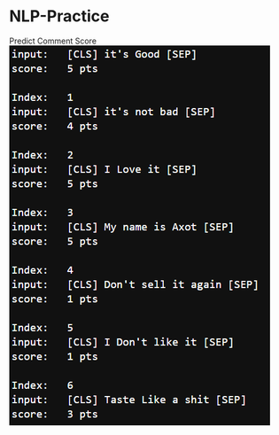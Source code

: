 # NLP-Practice
Predict Comment Score
![](https://github.com/AxotZero/NLP-Practice/blob/master/image.PNG)
